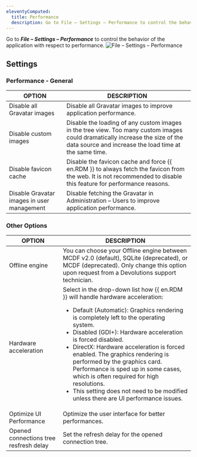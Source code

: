 ```yaml
---
eleventyComputed:
  title: Performance
  description: Go to File – Settings – Performance to control the behavior of the application with respect to performance.
---
```

Go to ***File – Settings – Performance*** to control the behavior of the application with respect to performance.
![File – Settings – Performance](https://cdnweb.devolutions.net/docs/en/rdm/windows/RDMW4004_2024_1.png)

## Settings

### Performance - General

 OPTION                      | DESCRIPTION                                                                                     |
|-----------------------------|------------------------------------------------------------------------------------------------|
| Disable all Gravatar images                | Disable all Gravatar images to improve application performance.                                |
| Disable custom images                      | Disable the loading of any custom images in the tree view. Too many custom images could dramatically increase the size of the data source and increase the load time at the same time. |  
| Disable favicon cache                      | Disable the favicon cache and force {{ en.RDM }} to always fetch the favicon from the web. It is not recommended to disable this feature for performance reasons.  |
| Disable Gravatar images in user management | Disable fetching the Gravatar in Administration – Users to improve application performance. |

### Other Options

| OPTION                      | DESCRIPTION                                                                                     |
|-----------------------------|-------------------------------------------------------------------------------------------------|
| Offline engine              | You can choose your Offline engine between MCDF v2.0 (default), SQLite   (deprecated), or MCDF (deprecated). Only change this option upon request from a Devolutions support technician. |
| Hardware acceleration       | Select in the drop-down list how {{ en.RDM }} will handle hardware acceleration:<ul><li>Default (Automatic): Graphics rendering is completely left to the operating system.</li><li>Disabled (GDI+): Hardware acceleration is forced disabled.</li><li>DirectX: Hardware acceleration is forced enabled. The graphics rendering is performed by the graphics card. Performance is sped up in some cases, which is often required for high resolutions.<li>This setting does not need to be modified unless there are UI performance issues.</li></ul> |
| Optimize UI Performance     | Optimize the user interface for better performances.                                          |
| Opened connections tree resfresh delay | Set the refresh delay for the opened connection tree.                              |